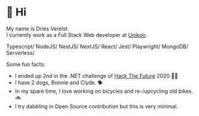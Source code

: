 # 👋 Hi

My name is Dries Verelst.  
I currently work as a Full Stack Web developer at [Unikoo](https://www.unikoo.be/en).

Typescript/ NodeJS/ NestJS/ NextJS/ React/ Jest/ Playwright/ MongoDB/ Serverless/

Some fun facts:
- I ended up 2nd in the .NET challenge of [Hack The Future](https://www.hackthefuture.be/home) 2020 👨‍💻
- I have 2 dogs, Bonnie and Clyde. 🐕
- In my spare time, I love working on bicycles and re-/upcycling old bikes. 🚲
- I try dabbling in Open Source contribution but this is very minimal.
